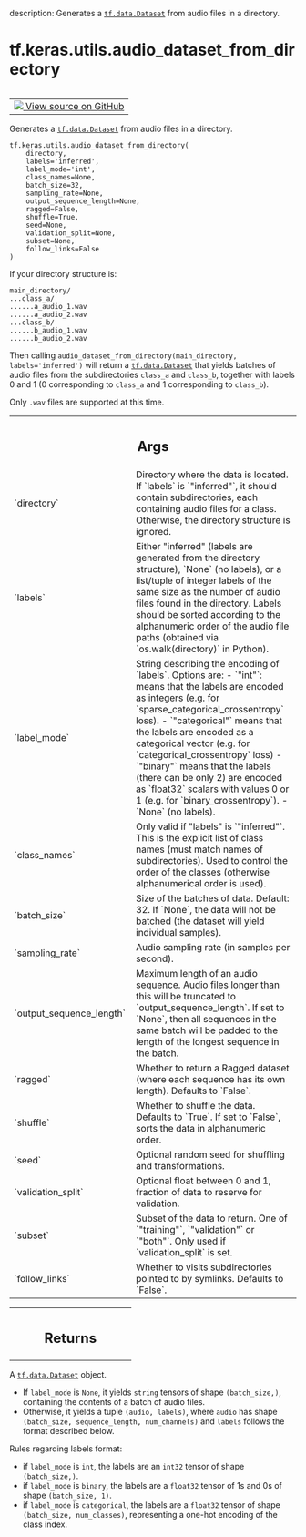 description: Generates a <a href="../../../tf/data/Dataset.md"><code>tf.data.Dataset</code></a> from audio files in a directory.

<div itemscope itemtype="http://developers.google.com/ReferenceObject">
<meta itemprop="name" content="tf.keras.utils.audio_dataset_from_directory" />
<meta itemprop="path" content="Stable" />
</div>

# tf.keras.utils.audio_dataset_from_directory

<!-- Insert buttons and diff -->

<table class="tfo-notebook-buttons tfo-api nocontent" align="left">
<td>
  <a target="_blank" href="https://github.com/keras-team/keras/tree/v2.15.0/keras/utils/audio_dataset.py#L31-L271">
    <img src="https://www.tensorflow.org/images/GitHub-Mark-32px.png" />
    View source on GitHub
  </a>
</td>
</table>



Generates a <a href="../../../tf/data/Dataset.md"><code>tf.data.Dataset</code></a> from audio files in a directory.


<pre class="devsite-click-to-copy prettyprint lang-py tfo-signature-link">
<code>tf.keras.utils.audio_dataset_from_directory(
    directory,
    labels=&#x27;inferred&#x27;,
    label_mode=&#x27;int&#x27;,
    class_names=None,
    batch_size=32,
    sampling_rate=None,
    output_sequence_length=None,
    ragged=False,
    shuffle=True,
    seed=None,
    validation_split=None,
    subset=None,
    follow_links=False
)
</code></pre>



<!-- Placeholder for "Used in" -->

If your directory structure is:

```
main_directory/
...class_a/
......a_audio_1.wav
......a_audio_2.wav
...class_b/
......b_audio_1.wav
......b_audio_2.wav
```

Then calling `audio_dataset_from_directory(main_directory,
labels='inferred')`
will return a <a href="../../../tf/data/Dataset.md"><code>tf.data.Dataset</code></a> that yields batches of audio files from
the subdirectories `class_a` and `class_b`, together with labels
0 and 1 (0 corresponding to `class_a` and 1 corresponding to `class_b`).

Only `.wav` files are supported at this time.

<!-- Tabular view -->
 <table class="responsive fixed orange">
<colgroup><col width="214px"><col></colgroup>
<tr><th colspan="2"><h2 class="add-link">Args</h2></th></tr>

<tr>
<td>
`directory`<a id="directory"></a>
</td>
<td>
Directory where the data is located.
If `labels` is `"inferred"`, it should contain subdirectories,
each containing audio files for a class. Otherwise, the directory
structure is ignored.
</td>
</tr><tr>
<td>
`labels`<a id="labels"></a>
</td>
<td>
Either "inferred" (labels are generated from the directory
structure), `None` (no labels), or a list/tuple of integer labels
of the same size as the number of audio files found in
the directory. Labels should be sorted according to the
alphanumeric order of the audio file paths
(obtained via `os.walk(directory)` in Python).
</td>
</tr><tr>
<td>
`label_mode`<a id="label_mode"></a>
</td>
<td>
String describing the encoding of `labels`. Options are:
- `"int"`: means that the labels are encoded as integers (e.g. for
  `sparse_categorical_crossentropy` loss).
- `"categorical"` means that the labels are encoded as a categorical
  vector (e.g. for `categorical_crossentropy` loss)
- `"binary"` means that the labels (there can be only 2)
  are encoded as `float32` scalars with values 0
  or 1 (e.g. for `binary_crossentropy`).
- `None` (no labels).
</td>
</tr><tr>
<td>
`class_names`<a id="class_names"></a>
</td>
<td>
Only valid if "labels" is `"inferred"`.
This is the explicit list of class names
(must match names of subdirectories). Used to control the order
of the classes (otherwise alphanumerical order is used).
</td>
</tr><tr>
<td>
`batch_size`<a id="batch_size"></a>
</td>
<td>
Size of the batches of data. Default: 32. If `None`,
the data will not be batched
(the dataset will yield individual samples).
</td>
</tr><tr>
<td>
`sampling_rate`<a id="sampling_rate"></a>
</td>
<td>
Audio sampling rate (in samples per second).
</td>
</tr><tr>
<td>
`output_sequence_length`<a id="output_sequence_length"></a>
</td>
<td>
Maximum length of an audio sequence. Audio files
longer than this will be truncated to `output_sequence_length`.
If set to `None`, then all sequences in the same batch will
be padded to the
length of the longest sequence in the batch.
</td>
</tr><tr>
<td>
`ragged`<a id="ragged"></a>
</td>
<td>
Whether to return a Ragged dataset (where each sequence has its
own length). Defaults to `False`.
</td>
</tr><tr>
<td>
`shuffle`<a id="shuffle"></a>
</td>
<td>
Whether to shuffle the data. Defaults to `True`.
If set to `False`, sorts the data in alphanumeric order.
</td>
</tr><tr>
<td>
`seed`<a id="seed"></a>
</td>
<td>
Optional random seed for shuffling and transformations.
</td>
</tr><tr>
<td>
`validation_split`<a id="validation_split"></a>
</td>
<td>
Optional float between 0 and 1, fraction of data to
reserve for validation.
</td>
</tr><tr>
<td>
`subset`<a id="subset"></a>
</td>
<td>
Subset of the data to return. One of `"training"`,
`"validation"` or `"both"`. Only used if `validation_split` is set.
</td>
</tr><tr>
<td>
`follow_links`<a id="follow_links"></a>
</td>
<td>
Whether to visits subdirectories pointed to by symlinks.
Defaults to `False`.
</td>
</tr>
</table>



<!-- Tabular view -->
 <table class="responsive fixed orange">
<colgroup><col width="214px"><col></colgroup>
<tr><th colspan="2"><h2 class="add-link">Returns</h2></th></tr>


</table>


A <a href="../../../tf/data/Dataset.md"><code>tf.data.Dataset</code></a> object.

- If `label_mode` is `None`, it yields `string` tensors of shape
  `(batch_size,)`, containing the contents of a batch of audio files.
- Otherwise, it yields a tuple `(audio, labels)`, where `audio`
  has shape `(batch_size, sequence_length, num_channels)` and `labels`
  follows the format described
  below.

Rules regarding labels format:

- if `label_mode` is `int`, the labels are an `int32` tensor of shape
  `(batch_size,)`.
- if `label_mode` is `binary`, the labels are a `float32` tensor of
  1s and 0s of shape `(batch_size, 1)`.
- if `label_mode` is `categorical`, the labels are a `float32` tensor
  of shape `(batch_size, num_classes)`, representing a one-hot
  encoding of the class index.